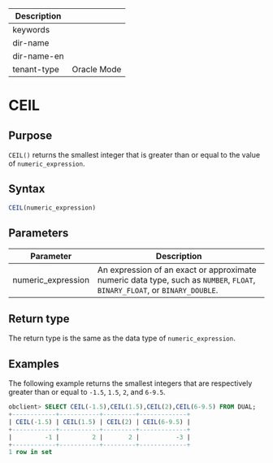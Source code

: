 | Description   |                 |
|---------------|-----------------|
| keywords      |                 |
| dir-name      |                 |
| dir-name-en   |                 |
| tenant-type   | Oracle Mode     |

# CEIL

## Purpose

`CEIL()` returns the smallest integer that is greater than or equal to the value of `numeric_expression`.

## Syntax

```sql
CEIL(numeric_expression)
```

## Parameters

| Parameter | Description |
|--------------------|-----------------------------------------------------------------------|
| numeric_expression | An expression of an exact or approximate numeric data type, such as `NUMBER`, `FLOAT`, `BINARY_FLOAT`, or `BINARY_DOUBLE`.  |

## Return type

The return type is the same as the data type of `numeric_expression`.

## Examples

The following example returns the smallest integers that are respectively greater than or equal to `-1.5`, `1.5`, `2`, and `6-9.5`.

```sql
obclient> SELECT CEIL(-1.5),CEIL(1.5),CEIL(2),CEIL(6-9.5) FROM DUAL;
+------------+-----------+---------+-------------+
| CEIL(-1.5) | CEIL(1.5) | CEIL(2) | CEIL(6-9.5) |
+------------+-----------+---------+-------------+
|         -1 |         2 |       2 |          -3 |
+------------+-----------+---------+-------------+
1 row in set
```
